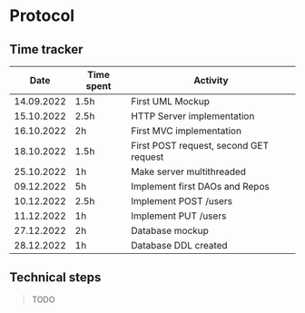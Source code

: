 # Protocol

## Time tracker
| Date       | Time spent | Activity                                |
|------------|------------|-----------------------------------------|
| 14.09.2022 | 1.5h       | First UML Mockup                        |
| 15.10.2022 | 2.5h       | HTTP Server implementation              |
| 16.10.2022 | 2h         | First MVC implementation                |
 | 18.10.2022 | 1.5h       | First POST request, second GET request  |
| 25.10.2022 | 1h         | Make server multithreaded               |
| 09.12.2022 | 5h         | Implement first DAOs and Repos          |
| 10.12.2022 | 2.5h       | Implement POST /users                   |
| 11.12.2022 | 1h         | Implement PUT /users                    |
| 27.12.2022 | 2h         | Database mockup                         |
| 28.12.2022 | 1h         | Database DDL created                    |

## Technical steps

> TODO